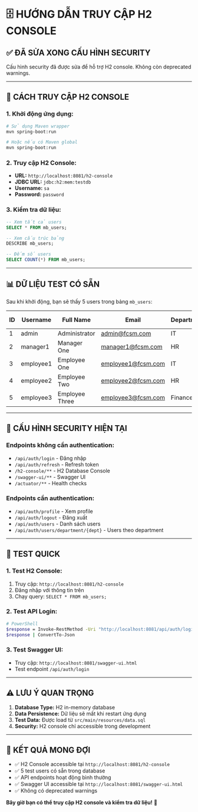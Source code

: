 # 🗄️ HƯỚNG DẪN TRUY CẬP H2 CONSOLE

## ✅ **ĐÃ SỬA XONG CẤU HÌNH SECURITY**

Cấu hình security đã được sửa để hỗ trợ H2 console. Không còn deprecated warnings.

---

## 🚀 **CÁCH TRUY CẬP H2 CONSOLE**

### **1. Khởi động ứng dụng:**
```bash
# Sử dụng Maven wrapper
mvn spring-boot:run

# Hoặc nếu có Maven global
mvn spring-boot:run
```

### **2. Truy cập H2 Console:**
- **URL:** `http://localhost:8081/h2-console`
- **JDBC URL:** `jdbc:h2:mem:testdb`
- **Username:** `sa`
- **Password:** `password`

### **3. Kiểm tra dữ liệu:**
```sql
-- Xem tất cả users
SELECT * FROM mb_users;

-- Xem cấu trúc bảng
DESCRIBE mb_users;

-- Đếm số users
SELECT COUNT(*) FROM mb_users;
```

---

## 📊 **DỮ LIỆU TEST CÓ SẴN**

Sau khi khởi động, bạn sẽ thấy 5 users trong bảng `mb_users`:

| ID | Username | Full Name | Email | Department | Role | Is Active |
|----|----------|-----------|-------|------------|------|-----------|
| 1 | admin | Administrator | admin@fcsm.com | IT | ADMIN | true |
| 2 | manager1 | Manager One | manager1@fcsm.com | HR | MANAGER | true |
| 3 | employee1 | Employee One | employee1@fcsm.com | IT | EMPLOYEE | true |
| 4 | employee2 | Employee Two | employee2@fcsm.com | HR | EMPLOYEE | true |
| 5 | employee3 | Employee Three | employee3@fcsm.com | Finance | EMPLOYEE | true |

---

## 🔧 **CẤU HÌNH SECURITY HIỆN TẠI**

### **Endpoints không cần authentication:**
- `/api/auth/login` - Đăng nhập
- `/api/auth/refresh` - Refresh token
- `/h2-console/**` - H2 Database Console
- `/swagger-ui/**` - Swagger UI
- `/actuator/**` - Health checks

### **Endpoints cần authentication:**
- `/api/auth/profile` - Xem profile
- `/api/auth/logout` - Đăng xuất
- `/api/auth/users` - Danh sách users
- `/api/auth/users/department/{dept}` - Users theo department

---

## 🧪 **TEST QUICK**

### **1. Test H2 Console:**
1. Truy cập: `http://localhost:8081/h2-console`
2. Đăng nhập với thông tin trên
3. Chạy query: `SELECT * FROM mb_users;`

### **2. Test API Login:**
```bash
# PowerShell
$response = Invoke-RestMethod -Uri "http://localhost:8081/api/auth/login" -Method POST -Body '{"username":"admin","password":"password"}' -ContentType "application/json"
$response | ConvertTo-Json
```

### **3. Test Swagger UI:**
- Truy cập: `http://localhost:8081/swagger-ui.html`
- Test endpoint `/api/auth/login`

---

## ⚠️ **LƯU Ý QUAN TRỌNG**

1. **Database Type:** H2 in-memory database
2. **Data Persistence:** Dữ liệu sẽ mất khi restart ứng dụng
3. **Test Data:** Được load từ `src/main/resources/data.sql`
4. **Security:** H2 console chỉ accessible trong development

---

## 🎯 **KẾT QUẢ MONG ĐỢI**

- ✅ H2 Console accessible tại `http://localhost:8081/h2-console`
- ✅ 5 test users có sẵn trong database
- ✅ API endpoints hoạt động bình thường
- ✅ Swagger UI accessible tại `http://localhost:8081/swagger-ui.html`
- ✅ Không có deprecated warnings

**Bây giờ bạn có thể truy cập H2 console và kiểm tra dữ liệu!** 🎉
